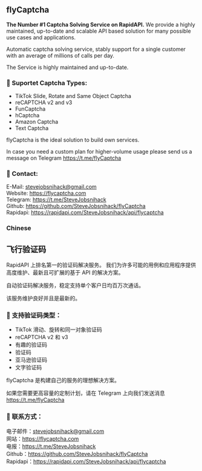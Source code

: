 ## flyCaptcha

**The Number #1 Captcha Solving Service on RapidAPI.** We provide a highly maintained, up-to-date and scalable API based solution for many possible use cases and applications.

Automatic captcha solving service, stably support for a single customer with an average of millions of calls per day.

The Service is highly maintained and up-to-date.

### 🔭 Suportet Captcha Types:

-  TikTok Slide, Rotate and Same Object Captcha
-  reCAPTCHA v2 and v3
-  FunCaptcha
-  hCaptcha
-  Amazon Captcha
-  Text Captcha

flyCaptcha is the ideal solution to build own services.

In case you need a custom plan for higher-volume usage please send us a message on Telegram https://t.me/flyCaptcha

### 💬 Contact:

E-Mail: stevejobsnihack@gmail.com <br>
Website: https://flycaptcha.com <br>
Telegram: https://t.me/SteveJobsnihack <br>
Github: https://github.com/SteveJobsnihack/flyCaptcha <br>
Rapidapi: https://rapidapi.com/SteveJobsnihack/api/flycaptcha <br>

### Chinese

## 飞行验证码

RapidAPI 上排名第一的验证码解决服务。 我们为许多可能的用例和应用程序提供高度维护、最新且可扩展的基于 API 的解决方案。

自动验证码解决服务，稳定支持单个客户日均百万次通话。

该服务维护良好并且是最新的。

### 🔭 支持验证码类型：

- TikTok 滑动、旋转和同一对象验证码
- reCAPTCHA v2 和 v3
- 有趣的验证码
- 验证码
- 亚马逊验证码
- 文字验证码

flyCaptcha 是构建自己的服务的理想解决方案。

如果您需要更高容量的定制计划，请在 Telegram 上向我们发送消息 https://t.me/flyCaptcha

### 💬 联系方式：

电子邮件：stevejobsnihack@gmail.com <br>
网站：https://flycaptcha.com <br>
电报：https://t.me/SteveJobsnihack <br>
Github：https://github.com/SteveJobsnihack/flyCaptcha <br>
Rapidapi：https://rapidapi.com/SteveJobsnihack/api/flycaptcha <br>
